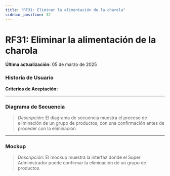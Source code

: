 ```yaml
---
title: "RF31: Eliminar la alimentación de la charola"  
sidebar_position: 32
---
```


# RF31: Eliminar la alimentación de la charola

**Última actualización:** 05 de marzo de 2025

### Historia de Usuario



  **Criterios de Aceptación:**
  
---

### Diagrama de Secuencia

> *Descripción*: El diagrama de secuencia muestra el proceso de eliminación de un grupo de productos, con una confirmación antes de proceder con la eliminación.

---

### Mockup

> *Descripción*: El mockup muestra la interfaz donde el Super Administrador puede confirmar la eliminación de un grupo de productos.
